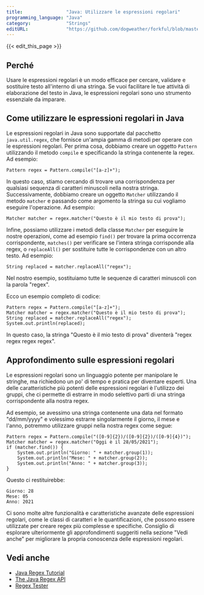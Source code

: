 ```yaml
---
title:                "Java: Utilizzare le espressioni regolari"
programming_language: "Java"
category:             "Strings"
editURL:              "https://github.com/dogweather/forkful/blob/master/content/it/java/using-regular-expressions.md"
---
```


{{< edit_this_page >}}

## Perché

Usare le espressioni regolari è un modo efficace per cercare, validare e sostituire testo all'interno di una stringa. Se vuoi facilitare le tue attività di elaborazione del testo in Java, le espressioni regolari sono uno strumento essenziale da imparare.

## Come utilizzare le espressioni regolari in Java

Le espressioni regolari in Java sono supportate dal pacchetto `java.util.regex`, che fornisce un'ampia gamma di metodi per operare con le espressioni regolari. Per prima cosa, dobbiamo creare un oggetto `Pattern` utilizzando il metodo `compile` e specificando la stringa contenente la regex. Ad esempio:

```
Pattern regex = Pattern.compile("[a-z]+"); 
```

In questo caso, stiamo cercando di trovare una corrispondenza per qualsiasi sequenza di caratteri minuscoli nella nostra stringa. Successivamente, dobbiamo creare un oggetto `Matcher` utilizzando il metodo `matcher` e passando come argomento la stringa su cui vogliamo eseguire l'operazione. Ad esempio:

```
Matcher matcher = regex.matcher("Questo è il mio testo di prova");
```

Infine, possiamo utilizzare i metodi della classe `Matcher` per eseguire le nostre operazioni, come ad esempio `find()` per trovare la prima occorrenza corrispondente, `matches()` per verificare se l'intera stringa corrisponde alla regex, o `replaceAll()` per sostituire tutte le corrispondenze con un altro testo. Ad esempio:

```
String replaced = matcher.replaceAll("regex");
```

Nel nostro esempio, sostituiamo tutte le sequenze di caratteri minuscoli con la parola "regex". 

Ecco un esempio completo di codice:

```
Pattern regex = Pattern.compile("[a-z]+");
Matcher matcher = regex.matcher("Questo è il mio testo di prova");
String replaced = matcher.replaceAll("regex");
System.out.println(replaced);
```

In questo caso, la stringa "Questo è il mio testo di prova" diventerà "regex regex regex regex". 

## Approfondimento sulle espressioni regolari

Le espressioni regolari sono un linguaggio potente per manipolare le stringhe, ma richiedono un po' di tempo e pratica per diventare esperti. Una delle caratteristiche più potenti delle espressioni regolari è l'utilizzo dei gruppi, che ci permette di estrarre in modo selettivo parti di una stringa corrispondente alla nostra regex.

Ad esempio, se avessimo una stringa contenente una data nel formato "dd/mm/yyyy" e volessimo estrarre singolarmente il giorno, il mese e l'anno, potremmo utilizzare gruppi nella nostra regex come segue:

```
Pattern regex = Pattern.compile("([0-9]{2})/([0-9]{2})/([0-9]{4})");
Matcher matcher = regex.matcher("Oggi è il 28/05/2021");
if (matcher.find()) {
    System.out.println("Giorno: " + matcher.group(1));
    System.out.println("Mese: " + matcher.group(2));
    System.out.println("Anno: " + matcher.group(3));
}
```

Questo ci restituirebbe:

```
Giorno: 28
Mese: 05
Anno: 2021
```

Ci sono molte altre funzionalità e caratteristiche avanzate delle espressioni regolari, come le classi di caratteri e le quantificazioni, che possono essere utilizzate per creare regex più complesse e specifiche. Consiglio di esplorare ulteriormente gli approfondimenti suggeriti nella sezione "Vedi anche" per migliorare la propria conoscenza delle espressioni regolari.

## Vedi anche

- [Java Regex Tutorial](https://www.baeldung.com/java-regex)
- [The Java Regex API](https://docs.oracle.com/javase/8/docs/api/java/util/regex/package-summary.html)
- [Regex Tester](https://regex101.com/)